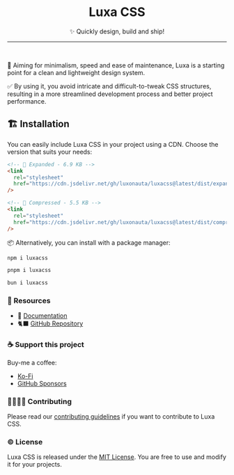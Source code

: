 <h1 align="center">
	Luxa CSS
</h1>

<p align="center">✨ Quickly design, build and ship!</p>

<hr/>
<br/>

🎯 Aiming for minimalism, speed and ease of maintenance, Luxa is a starting point for a clean and lightweight design system.

✅ By using it, you avoid intricate and difficult-to-tweak CSS structures, resulting in a more streamlined development process and better project performance.

## 🏗️ Installation

You can easily include Luxa CSS in your project using a CDN. Choose the version that suits your needs:

```html
<!-- 🦣 Expanded - 6.9 KB -->
<link
  rel="stylesheet"
  href="https://cdn.jsdelivr.net/gh/luxonauta/luxacss@latest/dist/expanded/luxa.css"
/>

<!-- 🦐 Compressed - 5.5 KB -->
<link
  rel="stylesheet"
  href="https://cdn.jsdelivr.net/gh/luxonauta/luxacss@latest/dist/compressed/luxa.min.css"
/>
```

📦 Alternatively, you can install with a package manager:

```sh
npm i luxacss

pnpm i luxacss

bun i luxacss
```

### 🧰 Resources

- 📃 [Documentation](https://luxacss.com)
- 🐈‍⬛ [GitHub Repository](https://github.com/luxonauta/luxacss)

### ☕ Support this project

Buy-me a coffee:

- [Ko-Fi](https://ko-fi.com/luxonauta)
- [GitHub Sponsors](https://github.com/sponsors/luxonauta)

### 🫱🏻‍🫲🏻 Contributing

Please read our [contributing guidelines](./.github/contributing.md) if you want to contribute to Luxa CSS.

### ©️ License

Luxa CSS is released under the [MIT License](./license.md). You are free to use and modify it for your projects.
